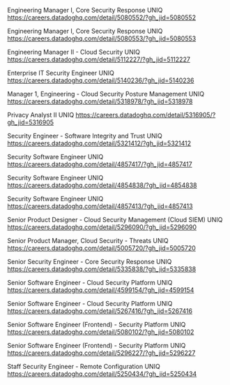 Engineering Manager I, Core Security Response UNIQ https://careers.datadoghq.com/detail/5080552/?gh_jid=5080552

Engineering Manager I, Core Security Response UNIQ https://careers.datadoghq.com/detail/5080553/?gh_jid=5080553

Engineering Manager II - Cloud Security UNIQ https://careers.datadoghq.com/detail/5112227/?gh_jid=5112227

Enterprise IT Security Engineer UNIQ https://careers.datadoghq.com/detail/5140236/?gh_jid=5140236

Manager 1, Engineering - Cloud Security Posture Management UNIQ https://careers.datadoghq.com/detail/5318978/?gh_jid=5318978

Privacy Analyst II UNIQ https://careers.datadoghq.com/detail/5316905/?gh_jid=5316905

Security Engineer - Software Integrity and Trust UNIQ https://careers.datadoghq.com/detail/5321412/?gh_jid=5321412

Security Software Engineer UNIQ https://careers.datadoghq.com/detail/4857417/?gh_jid=4857417

Security Software Engineer UNIQ https://careers.datadoghq.com/detail/4854838/?gh_jid=4854838

Security Software Engineer UNIQ https://careers.datadoghq.com/detail/4857413/?gh_jid=4857413

Senior Product Designer - Cloud Security Management (Cloud SIEM) UNIQ https://careers.datadoghq.com/detail/5296090/?gh_jid=5296090

Senior Product Manager, Cloud Security - Threats UNIQ https://careers.datadoghq.com/detail/5005720/?gh_jid=5005720

Senior Security Engineer - Core Security Response UNIQ https://careers.datadoghq.com/detail/5335838/?gh_jid=5335838

Senior Software Engineer - Cloud Security Platform UNIQ https://careers.datadoghq.com/detail/4599154/?gh_jid=4599154

Senior Software Engineer - Cloud Security Platform UNIQ https://careers.datadoghq.com/detail/5267416/?gh_jid=5267416

Senior Software Engineer (Frontend) - Security Platform UNIQ https://careers.datadoghq.com/detail/5080102/?gh_jid=5080102

Senior Software Engineer (Frontend) - Security Platform UNIQ https://careers.datadoghq.com/detail/5296227/?gh_jid=5296227

Staff Security Engineer - Remote Configuration UNIQ https://careers.datadoghq.com/detail/5250434/?gh_jid=5250434

